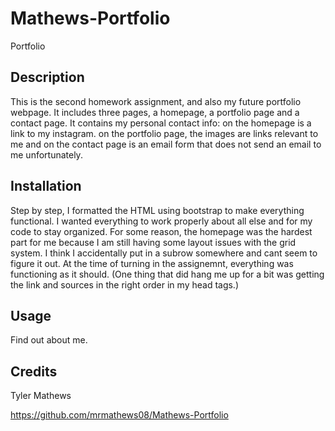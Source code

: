 # Mathews-Portfolio
Portfolio

## Description 
This is the second homework assignment, and also my future portfolio webpage. It includes three pages, a homepage, a portfolio page and a contact page. 
It contains my personal contact info: on the homepage is a link to my instagram. on the portfolio page, the images are links relevant to me and on the contact page is an email form that does 
not send an email to me unfortunately.  


## Installation

Step by step, I formatted the HTML using bootstrap to make everything functional. I wanted everything to work properly about all else and for my code to stay organized. For some reason, the homepage was the hardest part for me because I am still having some layout issues with the grid system. I think I accidentally put in a subrow somewhere and cant seem to figure it out. At the time of turning in the assignemnt, everything was functioning as it should. (One thing that did hang me up for a bit was getting the link and sources in the right order in my head tags.) 


## Usage 

Find out about me.

## Credits

Tyler Mathews

https://github.com/mrmathews08/Mathews-Portfolio



